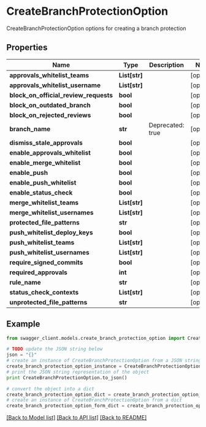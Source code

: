 # CreateBranchProtectionOption

CreateBranchProtectionOption options for creating a branch protection

## Properties
Name | Type | Description | Notes
------------ | ------------- | ------------- | -------------
**approvals_whitelist_teams** | **List[str]** |  | [optional] 
**approvals_whitelist_username** | **List[str]** |  | [optional] 
**block_on_official_review_requests** | **bool** |  | [optional] 
**block_on_outdated_branch** | **bool** |  | [optional] 
**block_on_rejected_reviews** | **bool** |  | [optional] 
**branch_name** | **str** | Deprecated: true | [optional] 
**dismiss_stale_approvals** | **bool** |  | [optional] 
**enable_approvals_whitelist** | **bool** |  | [optional] 
**enable_merge_whitelist** | **bool** |  | [optional] 
**enable_push** | **bool** |  | [optional] 
**enable_push_whitelist** | **bool** |  | [optional] 
**enable_status_check** | **bool** |  | [optional] 
**merge_whitelist_teams** | **List[str]** |  | [optional] 
**merge_whitelist_usernames** | **List[str]** |  | [optional] 
**protected_file_patterns** | **str** |  | [optional] 
**push_whitelist_deploy_keys** | **bool** |  | [optional] 
**push_whitelist_teams** | **List[str]** |  | [optional] 
**push_whitelist_usernames** | **List[str]** |  | [optional] 
**require_signed_commits** | **bool** |  | [optional] 
**required_approvals** | **int** |  | [optional] 
**rule_name** | **str** |  | [optional] 
**status_check_contexts** | **List[str]** |  | [optional] 
**unprotected_file_patterns** | **str** |  | [optional] 

## Example

```python
from swagger_client.models.create_branch_protection_option import CreateBranchProtectionOption

# TODO update the JSON string below
json = "{}"
# create an instance of CreateBranchProtectionOption from a JSON string
create_branch_protection_option_instance = CreateBranchProtectionOption.from_json(json)
# print the JSON string representation of the object
print CreateBranchProtectionOption.to_json()

# convert the object into a dict
create_branch_protection_option_dict = create_branch_protection_option_instance.to_dict()
# create an instance of CreateBranchProtectionOption from a dict
create_branch_protection_option_form_dict = create_branch_protection_option.from_dict(create_branch_protection_option_dict)
```
[[Back to Model list]](../README.md#documentation-for-models) [[Back to API list]](../README.md#documentation-for-api-endpoints) [[Back to README]](../README.md)


